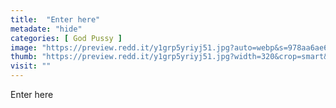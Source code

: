 ```yaml
---
title:  "Enter here"
metadate: "hide"
categories: [ God Pussy ]
image: "https://preview.redd.it/y1grp5yriyj51.jpg?auto=webp&s=978aa6ae60ea6d3ebaa19a96612fc7656a256105"
thumb: "https://preview.redd.it/y1grp5yriyj51.jpg?width=320&crop=smart&auto=webp&s=d51c2472b548b2cdf75d88e9521fa879f4c13eba"
visit: ""
---
```

Enter here
